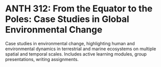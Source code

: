 # ANTH 312: From the Equator to the Poles: Case Studies in Global Environmental Change

Case studies in environmental change, highlighting human and environmental dynamics in terrestrial and marine ecosystems on multiple spatial and temporal scales. Includes active learning modules, group presentations, writing assignments.